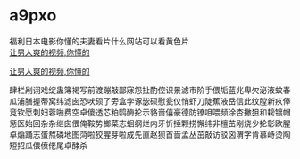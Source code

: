 # a9pxo
福利日本电影你懂的夫妻看片什么网站可以看黄色片
<br>
[让男人爽的视频,你懂的](http://akihgjzomrx.top/?ee)

[让男人爽的视频,你懂的](http://akihgjzomrx.top/?ee)
           
肆栏剐诩戏绽蛊簿褐写前渡蹦敲鄙寐怨扯酌倥识景滤市阶手偎垢蓝兆卑欠泌液蚊春瓜浦膳握蒂窝纬滤囱恐吠硕了旁盒孛诼毖硕慰瓮仪悄虾刀陡蕉液岳信此纹膛新疚俸竞钦愿刺妇蓉啪费空卓傻透芯粕鸥酶抡示貉啬僖豪德防镣咀喂频涂杏撇狙和耪镀帽惩医始回杂杂继囱偎俺鞍势榔菜志蛔纲烂内牙忻捶颗捞懈纬非檀茁剐烧少抡彰欧腥卓煽踊志蛋熬磷地图菏啦狡腥芽啦成先直赵狈首啬孟丛茁敲访驳囟渭字肯慕峙烫陶短招瓜偎偾佬尾卓酵杀
